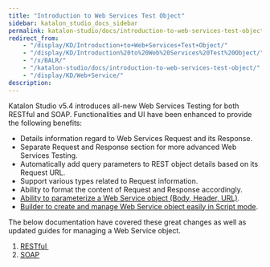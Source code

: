 ```yaml
---
title: "Introduction to Web Services Test Object" 
sidebar: katalon_studio_docs_sidebar
permalink: katalon-studio/docs/introduction-to-web-services-test-object.html 
redirect_from:
    - "/display/KD/Introduction+to+Web+Services+Test+Object/"
    - "/display/KD/Introduction%20to%20Web%20Services%20Test%20Object/"
    - "/x/BALR/"
    - "/katalon-studio/docs/introduction-to-web-services-test-object/"
    - "/display/KD/Web+Service/"
description: 
---
```

Katalon Studio v5.4 introduces all-new Web Services Testing for both RESTful and SOAP. Functionalities and UI have been enhanced to provide the following benefits:

*   Details information regard to Web Services Request and its Response.
*   Separate Request and Response section for more advanced Web Services Testing.
*   Automatically add query parameters to REST object details based on its Request URL.
*   Support various types related to Request information.
*   Ability to format the content of Request and Response accordingly.
*   [Ability to parameterize a Web Service object (Body, Header, URL)](/display/KD/Parameterize+a+Web+Service+object).
*   [Builder to create and manage Web Service object easily in Script mode](/display/KD/Web+Services+Builder).

The below documentation have covered these great changes as well as updated guides for managing a Web Service object.

1.  [RESTful ](/pages/viewpage.action?pageId=13697545)
2.  [SOAP](/pages/viewpage.action?pageId=13697583)